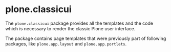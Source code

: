 # plone.classicui

The `plone.classicui` package provides all the templates and the code which is
necessary to render the classic Plone user interface.

The package contains page templates that were previously part of following packages,
like `plone.app.layout` and `plone.app.portlets`.
